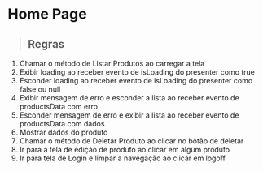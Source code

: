 # Home Page

> ## Regras

1. Chamar o método de Listar Produtos ao carregar a tela
2. Exibir loading ao receber evento de isLoading do presenter como true
3. Esconder loading ao receber evento de isLoading do presenter como false ou null
4. Exibir mensagem de erro e esconder a lista ao receber evento de productsData com erro
5. Esconder mensagem de erro e exibir a lista ao receber evento de productsData com dados
6. Mostrar dados do produto
7. Chamar o método de Deletar Produto ao clicar no botão de deletar
8. Ir para a tela de edição de produto ao clicar em algum produto
9. Ir para tela de Login e limpar a navegação ao clicar em logoff
